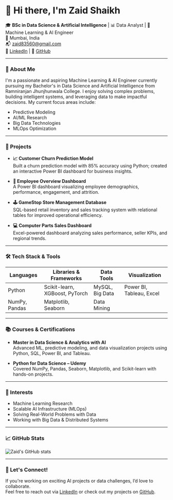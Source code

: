 # 👋 Hi there, I'm Zaid Shaikh

🎓 **BSc in Data Science & Artificial Intelligence** | 📊 Data Analyst | 🤖 Machine Learning & AI Engineer  
📍 Mumbai, India  
📬 [zaid83560@gmail.com](mailto:zaid83560@gmail.com)  
🔗 [LinkedIn](https://www.linkedin.com/in/zaiddddd) | 🧠 [GitHub](https://github.com/onyxfuzzx)

---

### 🧠 About Me
I'm a passionate and aspiring Machine Learning & AI Engineer currently pursuing my Bachelor's in Data Science and Artificial Intelligence from Ramniranjan Jhunjhunwala College. I enjoy solving complex problems, building intelligent systems, and leveraging data to make impactful decisions. My current focus areas include:
- Predictive Modeling
- AI/ML Research
- Big Data Technologies
- MLOps Optimization

---

### 🚀 Projects

- **📈 Customer Churn Prediction Model**  
  Built a churn prediction model with 85% accuracy using Python; created an interactive Power BI dashboard for business insights.

- **👥 Employee Overview Dashboard**  
  A Power BI dashboard visualizing employee demographics, performance, engagement, and attrition.

- **🕹️ GameStop Store Management Database**  
  SQL-based retail inventory and sales tracking system with relational tables for improved operational efficiency.

- **💻 Computer Parts Sales Dashboard**  
  Excel-powered dashboard analyzing sales performance, seller KPIs, and regional trends.

---

### 🛠️ Tech Stack & Tools

| Languages | Libraries & Frameworks | Data Tools | Visualization |
|----------|------------------------|------------|----------------|
| Python | Scikit-learn, XGBoost, PyTorch | MySQL, Big Data | Power BI, Tableau, Excel |
| NumPy, Pandas | Matplotlib, Seaborn | Data Mining | |

---

### 📚 Courses & Certifications

- **Master in Data Science & Analytics with AI**  
  Advanced ML, predictive modeling, and data visualization projects using Python, SQL, Power BI, and Tableau.

- **Python for Data Science – Udemy**  
  Covered NumPy, Pandas, Seaborn, Matplotlib, and Scikit-learn with hands-on projects.

---

### 📌 Interests
- Machine Learning Research  
- Scalable AI Infrastructure (MLOps)  
- Solving Real-World Problems with Data  
- Working with Big Data & Distributed Systems  

---

### 📈 GitHub Stats
![Zaid's GitHub stats](https://github-readme-stats.vercel.app/api?username=onyxfuzzx&show_icons=true&theme=radical)

---

### 🤝 Let's Connect!
If you're working on exciting AI projects or data challenges, I’d love to collaborate.  
Feel free to reach out via [LinkedIn](https://www.linkedin.com/in/zaiddddd) or check out my projects on [GitHub](https://github.com/onyxfuzzx).

